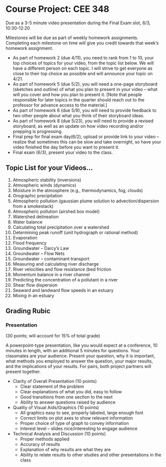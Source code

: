 
# Course Project: CEE 348

Due as a 3-5 minute video presentation during the Final Exam slot, 6/3, 10:30-12:20

Milestones will be due as part of weekly homework assignments.  Completing each milestone on time will give you credit towards that week’s homework assignment.
* As part of homework 2 (due 4/11), you need to rank from 1 to 10, your top choices of topics for your video, from the topic list below.  We will have a different person on each topic.  I will strive to get everyone as close to their top choice as possible and will announce your topic on 4/21.
* As part of homework 5 (due 5/2), you will need a one-page storyboard (sketches and outline) of what you plan to present in your video – what will you cover and how you plan to present it. [Note that people responsible for later topics in the quarter should reach out to the professor for advance access to the material.]
* As part of homework 6 (due 5/9), you will need to provide feedback to two other people about what you think of their storyboard ideas.
* As part of homework 8 (due 5/23), you will need to provide a revised storyboard, as well as an update on how video recording and/or prepping is progressing.
* Final prep for final exam day(6/2), upload or provide link to your video – realize that sometimes this can be slow and take overnight, so have your video finished the day before you want to present it.
* Final exam (6/3), present your video to the class.




## Topic List for your Videos...

1.	Atmospheric stability (inversions)
2.	Atmospheric winds (dynamics)
3.	Moisture in the atmosphere (e.g., thermodynamics, fog, clouds)
4.	Orographic precipitation
5.	Atmospheric pollution (gaussian plume solution to advection/dispersion from a smokestack)
6.	Atmospheric pollution (airshed box model)
7.	Watershed delineation
8.	Water balance
9.	Calculating total precipitation over a watershed
10.	Determining peak runoff (unit hydrograph or rational method)
11.	Evaporation
12.	Flood frequency
13.	Groundwater – Darcy’s Law
14.	Groundwater – Flow Nets
15.	Groundwater – contaminant transport
16.	Measuring and calculating river discharge
17.	River velocities and flow resistance (bed friction
18.	Momentum balance in a river channel
19.	Predicting the concentration of a pollutant in a river
20.	Shear flow dispersion
21.	Seaward and landward flow speeds in an estuary
22.	Mixing in an estuary



## Grading Rubic


### Presentation 
(30 points; will account for 15% of total grade)

A powerpoint-type presentation, like you would expect at a conference, 10 minutes in length, with an additional 5 minutes for questions. Your classmates are your audience. Present your question, why it is important, what methods you employed to answer the question, your major results, and the implications of your results. For pairs, both project partners will present together.

* Clarity of Overall Presentation (10 points)
  - Clear statement of the problem
  - Clear explanations of what you did, easy to follow
  - Good transitions from one section to the next
  - Ability to answer questions raised by audience
* Quality of Visual Aids/Graphics (10 points)
  - All graphics easy to see, properly labeled, large enough font
  - Correct limits on plot axes to show relevant information
  - Proper choice of type of graph to convey information
  - Interest level – slides nice/interesting to engage audience
* Technical Analysis and Discussion (10 points)
  - Proper methods applied
  - Accuracy of results
  - Explanation of why results are what they are
  - Ability to relate results to other studies and other presentations in the class


